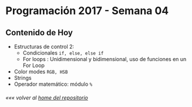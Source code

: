 # Programación 2017 - Semana 04
## Contenido de Hoy
* Estructuras de control 2:
  * Condicionales `if, else, else if`
  * For loops : Unidimensional y bidimensional, uso de funciones en un For Loop
* Color modes `RGB, HSB`
* Strings
* Operador matemático: módulo `%`



###### *««« volver al [home del repositorio](https://github.com/disenoudd/Programacion-DIC122)*
